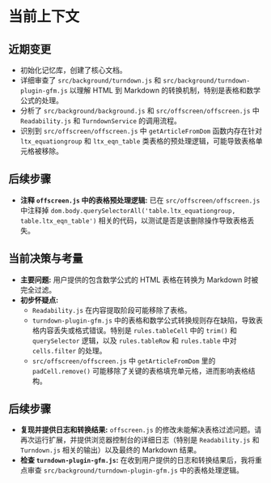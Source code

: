 # 当前上下文

## 近期变更

- 初始化记忆库，创建了核心文档。
- 详细审查了 `src/background/turndown.js` 和 `src/background/turndown-plugin-gfm.js` 以理解 HTML 到 Markdown 的转换机制，特别是表格和数学公式的处理。
- 分析了 `src/background/background.js` 和 `src/offscreen/offscreen.js` 中 `Readability.js` 和 `TurndownService` 的调用流程。
- 识别到 `src/offscreen/offscreen.js` 中 `getArticleFromDom` 函数内存在针对 `ltx_equationgroup` 和 `ltx_eqn_table` 类表格的预处理逻辑，可能导致表格单元格被移除。

## 后续步骤

- **注释 `offscreen.js` 中的表格预处理逻辑:** 已在 `src/offscreen/offscreen.js` 中注释掉 `dom.body.querySelectorAll('table.ltx_equationgroup, table.ltx_eqn_table')` 相关的代码，以测试是否是该删除操作导致表格丢失。

## 当前决策与考量

- **主要问题:** 用户提供的包含数学公式的 HTML 表格在转换为 Markdown 时被完全过滤。
- **初步怀疑点:**
    - `Readability.js` 在内容提取阶段可能移除了表格。
    - `turndown-plugin-gfm.js` 中的表格和数学公式转换规则存在缺陷，导致表格内容丢失或格式错误。特别是 `rules.tableCell` 中的 `trim()` 和 `querySelector` 逻辑，以及 `rules.tableRow` 和 `rules.table` 中对 `cells.filter` 的处理。
    - `src/offscreen/offscreen.js` 中 `getArticleFromDom` 里的 `padCell.remove()` 可能移除了关键的表格填充单元格，进而影响表格结构。

## 后续步骤

- **复现并提供日志和转换结果:** `offscreen.js` 的修改未能解决表格过滤问题。请再次运行扩展，并提供浏览器控制台的详细日志（特别是 `Readability.js` 和 `Turndown.js` 相关的输出）以及最终的 Markdown 结果。
- **检查 `turndown-plugin-gfm.js`:** 在收到用户提供的日志和转换结果后，我将重点审查 `src/background/turndown-plugin-gfm.js` 中的表格处理逻辑。
